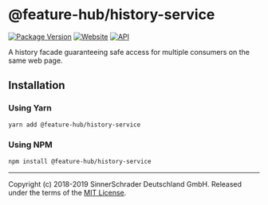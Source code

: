 # @feature-hub/history-service

[![Package Version][package-badge]][package-npm]
[![Website][website-badge]][website] [![API][api-badge]][api]

A history facade guaranteeing safe access for multiple consumers on the same web
page.

## Installation

### Using Yarn

```sh
yarn add @feature-hub/history-service
```

### Using NPM

```sh
npm install @feature-hub/history-service
```

---

Copyright (c) 2018-2019 SinnerSchrader Deutschland GmbH. Released under the
terms of the [MIT License][license].

[api]: https://feature-hub.io/@feature-hub/history-service/
[api-badge]:
  https://img.shields.io/badge/API-%40feature--hub%2Fhistory--service-%234811ca.svg
[license]: https://github.com/sinnerschrader/feature-hub/blob/master/LICENSE
[package-badge]: https://img.shields.io/npm/v/@feature-hub/history-service.svg
[package-npm]: https://www.npmjs.com/package/@feature-hub/history-service
[website]: https://feature-hub.io/
[website-badge]:
  https://img.shields.io/badge/Website-feature--hub.io-%236215a5.svg

